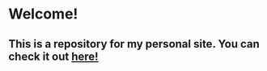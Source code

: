 # Welcome!
## This is a repository for my personal site. You can check it out [here!](rodrigojpt.github.io)
